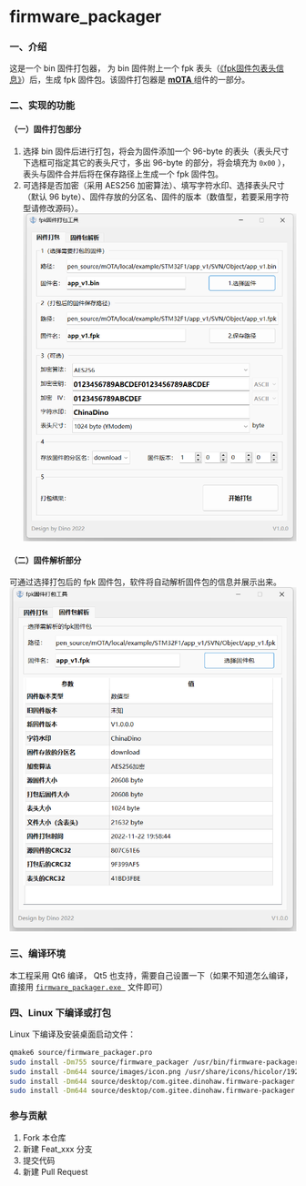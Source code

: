 # firmware_packager

### 一、介绍
这是一个 bin 固件打包器， 为 bin 固件附上一个 fpk 表头（[《fpk固件包表头信息》](https://gitee.com/DinoHaw/firmware_packager/blob/master/document/fpk%E5%9B%BA%E4%BB%B6%E5%8C%85%E8%A1%A8%E5%A4%B4%E4%BF%A1%E6%81%AF.pdf)）后，生成 fpk 固件包。该固件打包器是 [ **mOTA** ](https://gitee.com/DinoHaw/mOTA) 组件的一部分。

### 二、实现的功能
#### （一）固件打包部分
1.  选择 bin 固件后进行打包，将会为固件添加一个 96-byte 的表头（表头尺寸下选框可指定其它的表头尺寸，多出 96-byte 的部分，将会填充为 `0x00` ），表头与固件合并后将在保存路径上生成一个 fpk 固件包。  
2.  可选择是否加密（采用 AES256 加密算法）、填写字符水印、选择表头尺寸（默认 96 byte）、固件存放的分区名、固件的版本（数值型，若要采用字符型请修改源码）。    
![fpk固件打包器_打包](image/fpk%E5%9B%BA%E4%BB%B6%E6%89%93%E5%8C%85%E5%99%A8_%E6%89%93%E5%8C%85.png)

#### （二）固件解析部分
可通过选择打包后的 fpk 固件包，软件将自动解析固件包的信息并展示出来。  
![fpk固件打包器_解析](image/fpk%E5%9B%BA%E4%BB%B6%E6%89%93%E5%8C%85%E5%99%A8_%E8%A7%A3%E6%9E%90.png)


### 三、编译环境

本工程采用 Qt6 编译， Qt5 也支持，需要自己设置一下（如果不知道怎么编译，直接用 [`firmware_packager.exe
`](https://gitee.com/DinoHaw/firmware_packager/tree/master/exe) 文件即可）

### 四、Linux 下编译或打包

Linux 下编译及安装桌面启动文件：

```bash
qmake6 source/firmware_packager.pro
sudo install -Dm755 source/firmware_packager /usr/bin/firmware-packager
sudo install -Dm644 source/images/icon.png /usr/share/icons/hicolor/192x192/apps/firmware-packager.png
sudo install -Dm644 source/desktop/com.gitee.dinohaw.firmware-packager.metainfo.xml /usr/share/metainfo/com.gitee.dinohaw.firmware-packager.metainfo.xml
sudo install -Dm644 source/desktop/com.gitee.dinohaw.firmware-packager.desktop /usr/share/applications/com.gitee.dinohaw.firmware-packager.desktop
```

### 参与贡献

1.  Fork 本仓库
2.  新建 Feat_xxx 分支
3.  提交代码
4.  新建 Pull Request
